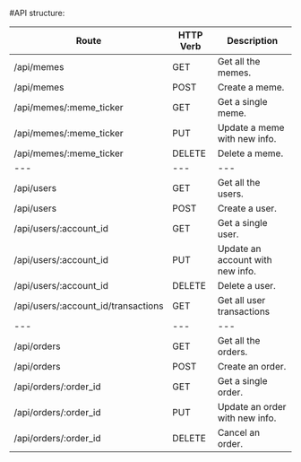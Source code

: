 #API structure:

Route | HTTP Verb | Description
--- | --- | ---
/api/memes | GET | Get all the memes.
/api/memes | POST | Create a meme.
/api/memes/:meme_ticker | GET	| Get a single meme.
/api/memes/:meme_ticker | PUT	| Update a meme with new info.
/api/memes/:meme_ticker | DELETE | Delete a meme.
--- | --- | ---
/api/users | GET | Get all the users.
/api/users | POST | Create a user.
/api/users/:account_id | GET | Get a single user.
/api/users/:account_id | PUT | Update an account with new info.
/api/users/:account_id | DELETE	| Delete a user.
/api/users/:account_id/transactions | GET | Get all user transactions
--- | --- | ---
/api/orders | GET | Get all the orders.
/api/orders | POST | Create an order.
/api/orders/:order_id | GET | Get a single order.
/api/orders/:order_id | PUT | Update an order with new info.
/api/orders/:order_id | DELETE | Cancel an order.
